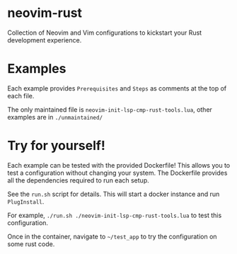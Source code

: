 # neovim-rust

Collection of Neovim and Vim configurations to kickstart your
Rust development experience.

# Examples

Each example provides `Prerequisites` and `Steps` as comments at the top of
each file.

The only maintained file is `neovim-init-lsp-cmp-rust-tools.lua`, other examples are in `./unmaintained/`

# Try for yourself!

Each example can be tested with the provided Dockerfile! This allows you to
test a configuration without changing your system. The Dockerfile
provides all the dependencies required to run each setup.

See the `run.sh` script for details. This will start a docker instance and run `PlugInstall`.

For example, `./run.sh ./neovim-init-lsp-cmp-rust-tools.lua` to test this configuration.

Once in the container, navigate to `~/test_app` to try the configuration on some rust code.
